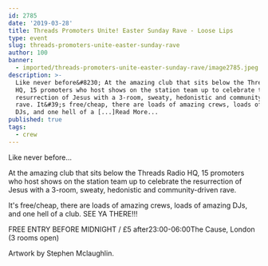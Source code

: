 ```yaml
---
id: 2785
date: '2019-03-28'
title: Threads Promoters Unite! Easter Sunday Rave - Loose Lips
type: event
slug: threads-promoters-unite-easter-sunday-rave
author: 100
banner:
  - imported/threads-promoters-unite-easter-sunday-rave/image2785.jpeg
description: >-
  Like never before&#8230; At the amazing club that sits below the Threads Radio
  HQ, 15 promoters who host shows on the station team up to celebrate the
  resurrection of Jesus with a 3-room, sweaty, hedonistic and community-driven
  rave. It&#39;s free/cheap, there are loads of amazing crews, loads of amazing
  DJs, and one hell of a [...]Read More...
published: true
tags:
  - crew
---
```

Like never before…

At the amazing club that sits below the Threads Radio HQ, 15 promoters who host shows on the station team up to celebrate the resurrection of Jesus with a 3-room, sweaty, hedonistic and community-driven rave.

It's free/cheap, there are loads of amazing crews, loads of amazing DJs, and one hell of a club. SEE YA THERE!!!

FREE ENTRY BEFORE MIDNIGHT / £5 after23:00-06:00The Cause, London (3 rooms open)

Artwork by Stephen Mclaughlin.